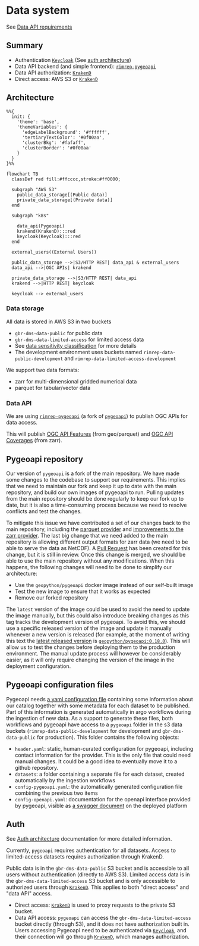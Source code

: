 # Data system

See [Data API requirements](../../requirements.md#data-api)

## Summary

- Authentication [`Keycloak`](https://www.keycloak.org/) (See [auth architecture](auth.md))
- Data API backend (and simple frontend): [`rimrep-pygeoapi`](https://github.com/gbr-dms/rimrep-pygeoapi)
- Data API authorization: [`KrakenD`](https://www.krakend.io/)
- Direct access: AWS S3 or [`KrakenD`](https://www.krakend.io/)

## Architecture

```mermaid
%%{
  init: {
    'theme': 'base',
    'themeVariables': {
      'edgeLabelBackground': '#ffffff',
      'tertiaryTextColor': '#0f00aa',
      'clusterBkg': '#fafaff',
      'clusterBorder': '#0f00aa'
    }
  }
}%%

flowchart TB
  classDef red fill:#ffcccc,stroke:#ff0000;

  subgraph "AWS S3"
    public_data_storage[(Public data)]
    private_data_storage[(Private data)]
  end

  subgraph "k8s"

    data_api(Pygeoapi)
    krakend(KrakenD):::red
    keycloak(Keycloak):::red
  end

  external_users((External Users))

  public_data_storage -->|S3/HTTP REST| data_api & external_users
  data_api -->|OGC APIs| krakend

  private_data_storage -->|S3/HTTP REST| data_api
  krakend -->|HTTP REST| keycloak

  keycloak --> external_users
```

### Data storage

All data is stored in AWS S3 in two buckets

- `gbr-dms-data-public` for public data
- `gbr-dms-data-limited-access` for limited access data
- See [data sensitivity classification](../../data/data-sensitivity.md) for more details
- The development environment uses buckets named `rimrep-data-public-development` and `rimrep-data-limited-access-development`

We support two data formats:

- zarr for multi-dimensional gridded numerical data
- parquet for tabular/vector data

### Data API

We are using [`rimrep-pygeoapi`](https://github.com/gbr-dms/rimrep-pygeoapi) (a fork of [`pygeoapi`](https://github.com/geopython/pygeoapi/)) to publish OGC APIs for data access.

This will publish [OGC API Features](https://ogcapi.ogc.org/features/) (from geo/parquet) and [OGC API Coverages](https://ogcapi.ogc.org/coverages/) (from zarr).

## Pygeoapi repository

Our version of `pygeoapi` is a fork of the main repository. We have made some changes to the codebase to support our requirements. This implies that we need to maintain our fork and keep it up to date with the main repository, and build our own images of pygeoapi to run. Pulling updates from the main repository should be done regularly to keep our fork up to date, but it is also a time-consuming process because we need to resolve conflicts and test the changes.

To mitigate this issue we have contributed a set of our changes back to the main repository, including the [parquet provider](https://github.com/geopython/pygeoapi/pull/1722) and [improvements to the zarr provider](https://github.com/geopython/pygeoapi/pull/1800). The last big change that we need added to the main repository is allowing different output formats for zarr data (we need to be able to serve the data as NetCDF). A [Pull Request](https://github.com/geopython/pygeoapi/pull/1830) has been created for this change, but it is still in review. Once this change is merged, we should be able to use the main repository without any modifications. When this happens, the following changes will need to be done to simplify our architecture:

- Use the `geopython/pygeoapi` docker image instead of our self-built image
- Test the new image to ensure that it works as expected
- Remove our forked repository

The `latest` version of the image could be used to avoid the need to update the image manually, but this could also introduce breaking changes as this tag tracks the development version of pygeoapi. To avoid this, we should use a specific released version of the image and update it manually whenever a new version is released (for example, at the moment of writing this text the [latest released version](https://hub.docker.com/r/geopython/pygeoapi/tags) is [`geopython/pygeoapi:0.18.0`](https://hub.docker.com/layers/geopython/pygeoapi/0.18.0/images/sha256-c329c4332bce056ffb850210a3ca642fabc1362efc6282f8ec1ceeeceb332994?context=explore)). This will allow us to test the changes before deploying them to the production environment. The manual update process will however be considerably easier, as it will only require changing the version of the image in the deployment configuration.

## Pygeoapi configuration files

Pygeoapi needs [a yaml configuration file](https://docs.pygeoapi.io/en/latest/configuration.html) containing some information about our catalog together with some metadata for each dataset to be published. Part of this information is generated automatically in argo workflows during the ingestion of new data.
As a support to generate these files, both workflows and pygeoapi have access to a `pygeoapi` folder in the s3 data buckets (`rimrep-data-public-development` for development and `gbr-dms-data-public` for production).
This folder contains the following objects:

- `header.yaml`: static, human-curated configuration for pygeoapi, including contact information for the provider. This is the only file that could need manual changes. It could be a good idea to eventually move it to a github repository.
- `datasets`: a folder containing a separate file for each dataset, created automatically by the ingestion workflows
- `config-pygeoapi.yaml`: the automatically generated configuration file combining the previous two items
- `config-openapi.yaml`: documentation for the openapi interface provided by pygeoapi, visible as [a swagger document](https://pygeoapi.reefdata.io/openapi) on the deployed platform

## Auth

See [Auth architecture](auth.md) documentation for more detailed information.

Currently, `pygeoapi` requires authentication for all datasets. Access to limited-access datasets requires authorization through KrakenD.

Public data is in the `gbr-dms-data-public` S3 bucket and is accessible to all users without authentication (directly to AWS S3). Limited access data is in the `gbr-dms-data-limited-access` S3 bucket and is only accessible to authorized users through [`KrakenD`](https://www.krakend.io/). This applies to both "direct access" and "data API" access.

- Direct access: [`KrakenD`](https://www.krakend.io/) is used to proxy requests to the private S3 bucket.
- Data API access: `pygeoapi` can access the `gbr-dms-data-limited-access` bucket directly (through S3), and it does not have authorization built in. Users accessing Pygeoapi need to be authenticated via [`Keycloak`](https://www.keycloak.org/), and their connection will go through [`KrakenD`](https://www.krakend.io/), which manages authorization.
